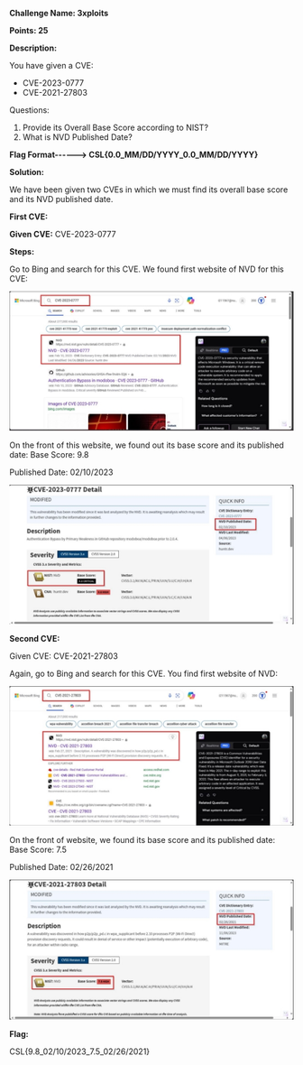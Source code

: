 ﻿**Challenge Name: 3xploits** 

**Points: 25** 

**Description:** 

You have given a CVE: 

- CVE-2023-0777 
- CVE-2021-27803 

Questions: 

1. Provide its Overall Base Score according to NIST? 
1. What is NVD Published Date? 

**Flag Format------> CSL{0.0\_MM/DD/YYYY\_0.0\_MM/DD/YYYY}** 

**Solution:** 

We have been given two CVEs in which we must find its overall base score and its NVD published date. 

**First CVE:**  

**Given CVE:** CVE-2023-0777   

**Steps:** 

Go to Bing and search for this CVE. We found first website of NVD for this CVE: 

![](001.jpeg)

On the front of this website, we found out its base score and its published date: Base Score: 9.8 

Published Date: 02/10/2023 

![](002.jpeg)

**Second CVE:** 

Given CVE: CVE-2021-27803   

Again, go to Bing and search for this CVE. You find first website of NVD: 

![](003.jpeg)

On the front of website, we found its base score and its published date: Base Score: 7.5 

Published Date: 02/26/2021 

![](004.jpeg)

**Flag:** 

CSL{9.8\_02/10/2023\_7.5\_02/26/2021}

